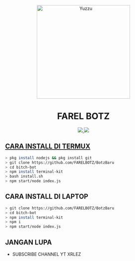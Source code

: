 <div align="center">
<img src="https://i.ibb.co/SR2DF28/YT-FAREL-BOTZ.jpg" alt="Yuzzu" width="300" />

# FAREL BOTZ

>
>
>
</div>
<p align="center">
  <a href="https://instagram.com/ohmyrelz"><img src="https://img.shields.io/badge/Instagram-E4405F?style=for-the-badge&logo=instagram&logoColor=white"/> 
  <a href="https://wa.me/6282386767812"><img src="https://img.shields.io/badge/WhatsApp-25D366?style=for-the-badge&logo=whatsapp&logoColor=white" />
</p>

## CARA INSTALL DI TERMUX
```bash
> pkg install nodejs && pkg install git
> git clone https://github.com/FARELBOTZ/BotzBaru
> cd bitch-bot
> npm install terminal-kit
> bash install.sh
> npm start/node index.js
```
## CARA INSTALL DI LAPTOP
```bash
> git clone https://github.com/FARELBOTZ/BotzBaru
> cd bitch-bot
> npm install terminal-kit
> npm i
> npm start/node index.js
```
## JANGAN LUPA
- SUBSCRIBE CHANNEL YT XRLEZ